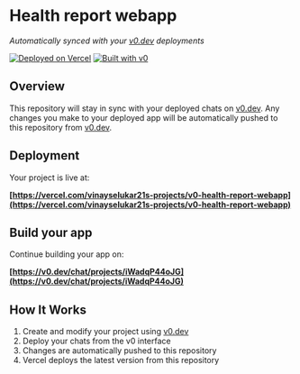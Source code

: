 # Health report webapp

*Automatically synced with your [v0.dev](https://v0.dev) deployments*

[![Deployed on Vercel](https://img.shields.io/badge/Deployed%20on-Vercel-black?style=for-the-badge&logo=vercel)](https://vercel.com/vinayselukar21s-projects/v0-health-report-webapp)
[![Built with v0](https://img.shields.io/badge/Built%20with-v0.dev-black?style=for-the-badge)](https://v0.dev/chat/projects/iWadqP44oJG)

## Overview

This repository will stay in sync with your deployed chats on [v0.dev](https://v0.dev).
Any changes you make to your deployed app will be automatically pushed to this repository from [v0.dev](https://v0.dev).

## Deployment

Your project is live at:

**[https://vercel.com/vinayselukar21s-projects/v0-health-report-webapp](https://vercel.com/vinayselukar21s-projects/v0-health-report-webapp)**

## Build your app

Continue building your app on:

**[https://v0.dev/chat/projects/iWadqP44oJG](https://v0.dev/chat/projects/iWadqP44oJG)**

## How It Works

1. Create and modify your project using [v0.dev](https://v0.dev)
2. Deploy your chats from the v0 interface
3. Changes are automatically pushed to this repository
4. Vercel deploys the latest version from this repository